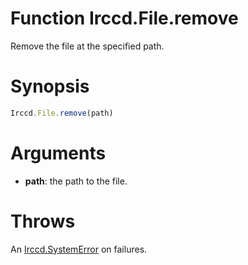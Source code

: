 # Function Irccd.File.remove

Remove the file at the specified path.

# Synopsis

```javascript
Irccd.File.remove(path)
```

# Arguments

  - **path**: the path to the file.

# Throws

An [Irccd.SystemError](@baseurl@api/module/Irccd/index.html#types) on failures.
